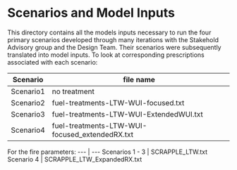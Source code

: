 # Scenarios and Model Inputs
This directory contains all the models inputs necessary to run the four primary scenarios developed through many iterations with the Stakehold Advisory group and the Design Team.  Their scenarios were subsequently translated into model inputs.
To look at corresponding prescriptions associated with each scenario:

Scenario | file name
--- | ---
Scenario1 | no treatment
Scenario2 | fuel-treatments-LTW-WUI-focused.txt
Scenario3 | fuel-treatments-LTW-WUI-ExtendedWUI.txt
Scenario4 | fuel-treatments-LTW-WUI-focused_extendedRX.txt

For the fire parameters:
--- | ---
Scenarios 1 - 3 | SCRAPPLE_LTW.txt
Scenario 4 | SCRAPPLE_LTW_ExpandedRX.txt
